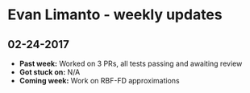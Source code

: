 # Evan Limanto - weekly updates

## 02-24-2017

- **Past week:** Worked on 3 PRs, all tests passing and awaiting review
- **Got stuck on:** N/A
- **Coming week:** Work on RBF-FD approximations

